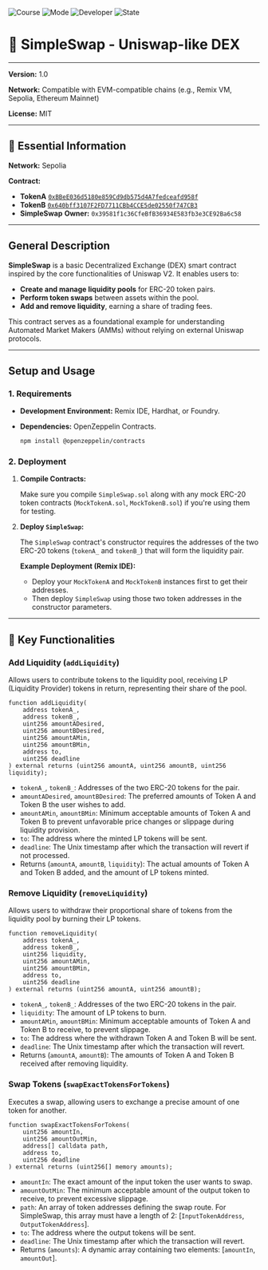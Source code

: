 ![Course](https://img.shields.io/badge/Course-ETH_Kipu-blue)
![Mode](https://img.shields.io/badge/Mode-Online-lightgrey)
![Developer](https://img.shields.io/badge/Developer-3lisa-purple)
![State](https://img.shields.io/badge/State-Active-brightgreen)


# 📜 SimpleSwap - Uniswap-like DEX

---

**Version:** 1.0

**Network:** Compatible with EVM-compatible chains (e.g., Remix VM, Sepolia, Ethereum Mainnet)

**License:** MIT

---

## 📌 Essential Information

**Network:** Sepolia  

**Contract:**
  - **TokenA** [`0xBBeE036d5180e859Cd9db575d4A7fedceafd958f`](https://sepolia.etherscan.io/address/0xbbee036d5180e859cd9db575d4a7fedceafd958f#code)
  - **TokenB** [`0x640bff3107F2FD7711CBb4CCE5de02550f747CB3`](https://sepolia.etherscan.io/address/0x640bff3107f2fd7711cbb4cce5de02550f747cb3#code)
  - **SimpleSwap** 
**Owner:** `0x39581f1c36CfeBfB36934E583fb3e3CE92Ba6c58`  

---

## General Description

**SimpleSwap** is a basic Decentralized Exchange (DEX) smart contract inspired by the core functionalities of Uniswap V2. It enables users to:

* **Create and manage liquidity pools** for ERC-20 token pairs.
* **Perform token swaps** between assets within the pool.
* **Add and remove liquidity**, earning a share of trading fees.

This contract serves as a foundational example for understanding Automated Market Makers (AMMs) without relying on external Uniswap protocols.

---

## Setup and Usage

### 1. Requirements

* **Development Environment:** Remix IDE, Hardhat, or Foundry.
* **Dependencies:** OpenZeppelin Contracts.
  
    ```bash
    npm install @openzeppelin/contracts
    ```

### 2. Deployment

1.  **Compile Contracts:**
   
    Make sure you compile `SimpleSwap.sol` along with any mock ERC-20 token contracts (`MockTokenA.sol`, `MockTokenB.sol`) if you're using them for testing.
    
2.  **Deploy `SimpleSwap`:**
   
    The `SimpleSwap` contract's constructor requires the addresses of the two ERC-20 tokens (`tokenA_` and `tokenB_`) that will form the liquidity pair.

    **Example Deployment (Remix IDE):**
    * Deploy your `MockTokenA` and `MockTokenB` instances first to get their addresses.
    * Then deploy `SimpleSwap` using those two token addresses in the constructor parameters.

---

## 📖 Key Functionalities

### Add Liquidity (`addLiquidity`)

Allows users to contribute tokens to the liquidity pool, receiving LP (Liquidity Provider) tokens in return, representing their share of the pool.

```solidity
function addLiquidity(
    address tokenA_,
    address tokenB_,
    uint256 amountADesired,
    uint256 amountBDesired,
    uint256 amountAMin,
    uint256 amountBMin,
    address to,
    uint256 deadline
) external returns (uint256 amountA, uint256 amountB, uint256 liquidity);
```

- `tokenA_`, `tokenB_`: Addresses of the two ERC-20 tokens for the pair.
- `amountADesired`, `amountBDesired`: The preferred amounts of Token A and Token B the user wishes to add.
- `amountAMin`, `amountBMin`: Minimum acceptable amounts of Token A and Token B to prevent unfavorable price changes or slippage during liquidity provision.
- `to`: The address where the minted LP tokens will be sent.
- `deadline`: The Unix timestamp after which the transaction will revert if not processed.
- Returns (`amountA`, `amountB`, `liquidity`): The actual amounts of Token A and Token B added, and the amount of LP tokens minted.

### Remove Liquidity (`removeLiquidity`)

Allows users to withdraw their proportional share of tokens from the liquidity pool by burning their LP tokens.

```solidity
function removeLiquidity(
    address tokenA_,
    address tokenB_,
    uint256 liquidity,
    uint256 amountAMin,
    uint256 amountBMin,
    address to,
    uint256 deadline
) external returns (uint256 amountA, uint256 amountB);
```

- `tokenA_`, `tokenB_`: Addresses of the two ERC-20 tokens in the pair.
- `liquidity`: The amount of LP tokens to burn.
- `amountAMin`, `amountBMin`: Minimum acceptable amounts of Token A and Token B to receive, to prevent slippage.
- `to`: The address where the withdrawn Token A and Token B will be sent.
- `deadline`: The Unix timestamp after which the transaction will revert.
- Returns (`amountA`, `amountB`): The amounts of Token A and Token B received after removing liquidity.

### Swap Tokens (`swapExactTokensForTokens`)

Executes a swap, allowing users to exchange a precise amount of one token for another.

```solidity
function swapExactTokensForTokens(
    uint256 amountIn,
    uint256 amountOutMin,
    address[] calldata path,
    address to,
    uint256 deadline
) external returns (uint256[] memory amounts);
```

- `amountIn`: The exact amount of the input token the user wants to swap.
- `amountOutMin`: The minimum acceptable amount of the output token to receive, to prevent excessive slippage.
- `path`: An array of token addresses defining the swap route. For SimpleSwap, this array must have a length of 2: [`InputTokenAddress`, `OutputTokenAddress`].
- `to`: The address where the output tokens will be sent.
- `deadline`: The Unix timestamp after which the transaction will revert.
- Returns (`amounts`): A dynamic array containing two elements: [`amountIn`, `amountOut`].
